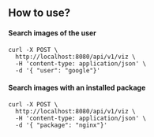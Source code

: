 ## How to use?


#### Search images of the user

```
curl -X POST \
  http://localhost:8080/api/v1/viz \
  -H 'content-type: application/json' \
  -d '{ "user": "google"}'
```

#### Search images with an installed package

```
curl -X POST \
  http://localhost:8080/api/v1/viz \
  -H 'content-type: application/json' \
  -d '{ "package": "nginx"}'
```
